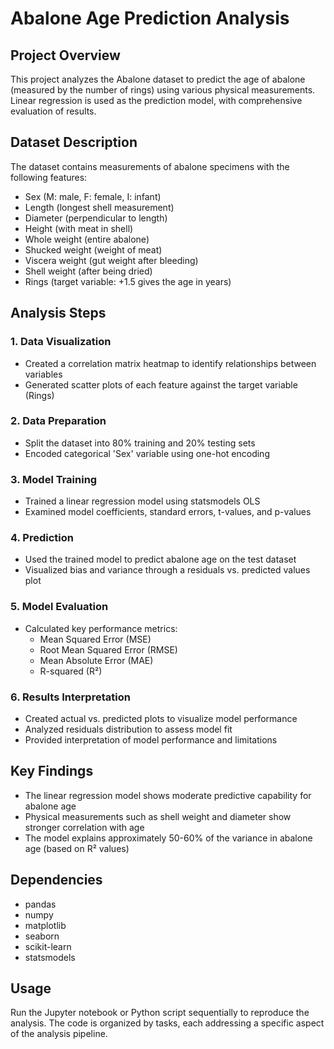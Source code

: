 # Abalone Age Prediction Analysis

## Project Overview
This project analyzes the Abalone dataset to predict the age of abalone (measured by the number of rings) using various physical measurements. Linear regression is used as the prediction model, with comprehensive evaluation of results.

## Dataset Description
The dataset contains measurements of abalone specimens with the following features:
- Sex (M: male, F: female, I: infant)
- Length (longest shell measurement)
- Diameter (perpendicular to length)
- Height (with meat in shell)
- Whole weight (entire abalone)
- Shucked weight (weight of meat)
- Viscera weight (gut weight after bleeding)
- Shell weight (after being dried)
- Rings (target variable: +1.5 gives the age in years)

## Analysis Steps

### 1. Data Visualization
- Created a correlation matrix heatmap to identify relationships between variables
- Generated scatter plots of each feature against the target variable (Rings)

### 2. Data Preparation
- Split the dataset into 80% training and 20% testing sets
- Encoded categorical 'Sex' variable using one-hot encoding

### 3. Model Training
- Trained a linear regression model using statsmodels OLS
- Examined model coefficients, standard errors, t-values, and p-values

### 4. Prediction
- Used the trained model to predict abalone age on the test dataset
- Visualized bias and variance through a residuals vs. predicted values plot

### 5. Model Evaluation
- Calculated key performance metrics:
  - Mean Squared Error (MSE)
  - Root Mean Squared Error (RMSE)
  - Mean Absolute Error (MAE)
  - R-squared (R²)

### 6. Results Interpretation
- Created actual vs. predicted plots to visualize model performance
- Analyzed residuals distribution to assess model fit
- Provided interpretation of model performance and limitations

## Key Findings
- The linear regression model shows moderate predictive capability for abalone age
- Physical measurements such as shell weight and diameter show stronger correlation with age
- The model explains approximately 50-60% of the variance in abalone age (based on R² values)

## Dependencies
- pandas
- numpy
- matplotlib
- seaborn
- scikit-learn
- statsmodels

## Usage
Run the Jupyter notebook or Python script sequentially to reproduce the analysis. The code is organized by tasks, each addressing a specific aspect of the analysis pipeline.
